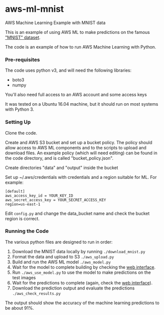 # aws-ml-mnist

AWS Machine Learning Example with MNIST data


This is an example of using AWS ML to make predictions on the famous ["MNIST" dataset](http://yann.lecun.com/exdb/mnist/).

The code is an example of how to run AWS Machine Learning with Python.


### Pre-requisites

The code uses python v3, and will need the following libraries:

* boto3
* numpy

You'll also need full access to an AWS account and some access keys

It was tested on a Ubuntu 16.04 machine, but it should run on most systems with Python 3.

### Setting Up

Clone the code.

Create and AWS S3 bucket and set up a bucket policy. The policy should allow access to AWS ML components and to the scripts to upload and download files. An example policy (which will need editing) can be found in the code directory, and is called "bucket_policy.json".

Create directories "data" and "output" inside the bucket

Set up ~/.aws/credentials with credentials and a region suitable for ML. For example:

```
[default]
aws_access_key_id = YOUR_KEY_ID
aws_secret_access_key = YOUR_SECRET_ACCESS_KEY
region=us-east-1
```

Edit ```config.py``` and change the data_bucket name and check the bucket region is correct.

### Running the Code

The various python files are designed to run in order:

1. Download the MNIST data locally by running ```./download_mnist.py```
1. Format the data and upload to S3 ```./aws_upload.py```
1. Build and run the AWS ML model ```./aws_model.py```
1. Wait for the model to complete building by checking the [web interface](https://console.aws.amazon.com/machinelearning/home?region=us-east-1#/).
1. Run ```./aws_use_model.py``` to use the model to make predictions on the test images
1. Wait for the predictions to complete (again, check the [web interface](https://console.aws.amazon.com/machinelearning/home?region=us-east-1#/)).
1. Download the prediction output and evaluate the predictions ```./aws_check_results.py```

The output should show the accuracy of the machine learning predictions to be about 91%.
